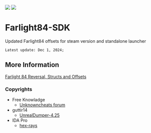 ![](https://img.shields.io/github/stars/Fer3on07/Farlight84-SDK)
![](https://img.shields.io/github/forks/Fer3on07/Farlight84-SDK)

# Farlight84-SDK
Updated Farlight84 offsets for steam version and standalone launcher

```Latest update: Dec 1, 2024;```

## More Information
[Farlight 84 Reversal, Structs and Offsets](https://www.unknowncheats.me/forum/farlight-84-a/580566-farlight-84-reversal-structs-offsets.html)

### Copyrights
- Free Knowladge
  - [Unknowncheats forum](https://www.unknowncheats.me)
- guttir14
  - [UnrealDumper-4.25](https://github.com/guttir14/UnrealDumper-4.25)
- IDA Pro
  - [hex-rays](https://hex-rays.com/ida-pro/)
